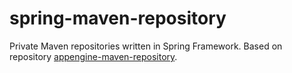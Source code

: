 # spring-maven-repository

Private Maven repositories written in Spring Framework. Based on repository [appengine-maven-repository](https://github.com/renaudcerrato/appengine-maven-repository).